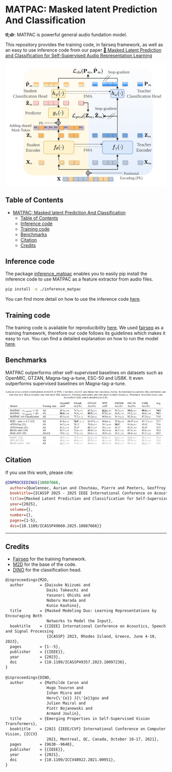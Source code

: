 # MATPAC: Masked latent Prediction And Classification

**tl;dr**: MATPAC is powerful general audio fundation model.

This repository provides the training code, in fairseq framework, as well as an easy to use inference code from our paper [📝 Masked Latent Prediction and Classification for Self-Supervised Audio Representation Learning](https://ieeexplore.ieee.org/document/10887666)

![MATPAC](./assets/MATPAC.png)

## Table of Contents
- [MATPAC: Masked latent Prediction And Classification](#matpac-masked-latent-prediction-and-classification)
  - [Table of Contents](#table-of-contents)
  - [Inference code](#inference-code)
  - [Training code](#training-code)
  - [Benchmarks](#benchmarks)
  - [Citation](#citation)
  - [Credits](#credits)

## Inference code

The package [inference_matpac](./inference_matpac/) enables you to easily pip install the inference code to use MATPAC as a feature extractor from audio files.

```bash
pip install -e ./inference_matpac 
```

You can find more detail on how to use the inference code [here](./inference_matpac/README.md).

## Training code

The training code is available for reproducibility [here](./training_matpac/). We used [fairseq](https://github.com/facebookresearch/fairseq) as a training framework, therefore our code follows its guidelines which makes it easy to run. 
You can find a detailed explanation on how to run the model [here](./training_matpac/README.md).

## Benchmarks
MATPAC outperforms other self-supervised baselines on datasets such as OpenMIC, GTZAN, Magna-tag-a-tune, ESC-50 and US8K. It even outperforms supervised baselines on Magna-tag-a-tune.

![Bencmarks](./assets/table_results.png)


## Citation

If you use this work, please cite:
```bibtex
@INPROCEEDINGS{10887666,
  author={Quelennec, Aurian and Chouteau, Pierre and Peeters, Geoffroy and Essid, Slim},
  booktitle={ICASSP 2025 - 2025 IEEE International Conference on Acoustics, Speech and Signal Processing (ICASSP)}, 
  title={Masked Latent Prediction and Classification for Self-Supervised Audio Representation Learning}, 
  year={2025},
  volume={},
  number={},
  pages={1-5},
  doi={10.1109/ICASSP49660.2025.10887666}}
```

---

## Credits

- [Fairseq](https://github.com/facebookresearch/fairseq) for the training framework. 
- [M2D](https://github.com/nttcslab/m2d/tree/master) for the base of the code.
- [DINO](https://github.com/facebookresearch/dino) for the classification head.

```
@inproceedings{M2D,
  author       = {Daisuke Niizumi and
                  Daiki Takeuchi and
                  Yasunori Ohishi and
                  Noboru Harada and
                  Kunio Kashino},
  title        = {Masked Modeling Duo: Learning Representations by Encouraging Both
                  Networks to Model the Input},
  booktitle    = {{IEEE} International Conference on Acoustics, Speech and Signal Processing
                  {ICASSP} 2023, Rhodes Island, Greece, June 4-10, 2023},
  pages        = {1--5},
  publisher    = {{IEEE}},
  year         = {2023},
  doi          = {10.1109/ICASSP49357.2023.10097236},
}

@inproceedings{DINO,
  author       = {Mathilde Caron and
                  Hugo Touvron and
                  Ishan Misra and
                  Herv{\'{e}} J{\'{e}}gou and
                  Julien Mairal and
                  Piotr Bojanowski and
                  Armand Joulin},
  title        = {Emerging Properties in Self-Supervised Vision Transformers},
  booktitle    = {2021 {IEEE/CVF} International Conference on Computer Vision, {ICCV}
                  2021, Montreal, QC, Canada, October 10-17, 2021},
  pages        = {9630--9640},
  publisher    = {{IEEE}},
  year         = {2021},
  doi          = {10.1109/ICCV48922.2021.00951},
}

```
